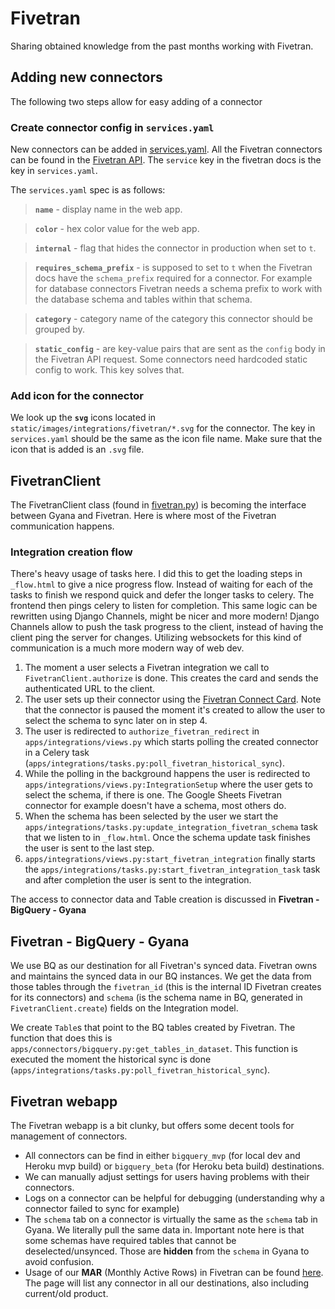 # Fivetran

Sharing obtained knowledge from the past months working with Fivetran.

## **Adding new connectors**

The following two steps allow for easy adding of a connector

### **Create connector config in `services.yaml`**

New connectors can be added in [services.yaml](../apps/connectors/services.yaml). All the Fivetran connectors can be found in the [Fivetran API](https://fivetran.com/docs/rest-api/connectors/config). The `service` key in the fivetran docs is the key in `services.yaml`.

The `services.yaml` spec is as follows:

> **`name`** - display name in the web app.

> **`color`** - hex color value for the web app.

> **`internal`** - flag that hides the connector in production when set to `t`.

> **`requires_schema_prefix`** - is supposed to set to `t` when the Fivetran docs have the `schema_prefix` required for a connector. For example for database connectors Fivetran needs a schema prefix to work with the database schema and tables within that schema.

> **`category`** - category name of the category this connector should be grouped by.

> **`static_config`** - are key-value pairs that are sent as the `config` body in the Fivetran API request. Some connectors need hardcoded static config to work. This key solves that.

### **Add icon for the connector**

We look up the **`svg`** icons located in `static/images/integrations/fivetran/*.svg` for the connector. The key in `services.yaml` should be the same as the icon file name. Make sure that the icon that is added is an `.svg` file.

## **FivetranClient**

The FivetranClient class (found in [fivetran.py](../apps/connectors/fivetran.py)) is becoming the interface between Gyana and Fivetran. Here is where most of the Fivetran communication happens.

### **Integration creation flow**

There's heavy usage of tasks here. I did this to get the loading steps in `_flow.html` to give a nice progress flow. Instead of waiting for each of the tasks to finish we respond quick and defer the longer tasks to celery. The frontend then pings celery to listen for completion. This same logic can be rewritten using Django Channels, might be nicer and more modern! Django Channels allow to push the task progress to the client, instead of having the client ping the server for changes. Utilizing websockets for this kind of communication is a much more modern way of web dev.

1. The moment a user selects a Fivetran integration we call to `FivetranClient.authorize` is done. This creates the card and sends the authenticated URL to the client.
2. The user sets up their connector using the [Fivetran Connect Card](https://fivetran.com/docs/rest-api/connectors/connect-card). Note that the connector is paused the moment it's created to allow the user to select the schema to sync later on in step 4.
3. The user is redirected to `authorize_fivetran_redirect` in `apps/integrations/views.py` which starts polling the created connector in a Celery task (`apps/integrations/tasks.py:poll_fivetran_historical_sync`).
4. While the polling in the background happens the user is redirected to `apps/integrations/views.py:IntegrationSetup` where the user gets to select the schema, if there is one. The Google Sheets Fivetran connector for example doesn't have a schema, most others do.
5. When the schema has been selected by the user we start the `apps/integrations/tasks.py:update_integration_fivetran_schema` task that we listen to in `_flow.html`. Once the schema update task finishes the user is sent to the last step.
6. `apps/integrations/views.py:start_fivetran_integration` finally starts the `apps/integrations/tasks.py:start_fivetran_integration_task` task and after completion the user is sent to the integration.

The access to connector data and Table creation is discussed in **Fivetran - BigQuery - Gyana**

## **Fivetran - BigQuery - Gyana**

We use BQ as our destination for all Fivetran's synced data. Fivetran owns and maintains the synced data in our BQ instances. We get the data from those tables through the `fivetran_id` (this is the internal ID Fivetran creates for its connectors) and `schema` (is the schema name in BQ, generated in `FivetranClient.create`) fields on the Integration model.

We create `Table`s that point to the BQ tables created by Fivetran. The function that does this is `apps/connectors/bigquery.py:get_tables_in_dataset`. This function is executed the moment the historical sync is done (`apps/integrations/tasks.py:poll_fivetran_historical_sync`).

## **Fivetran webapp**

The Fivetran webapp is a bit clunky, but offers some decent tools for management of connectors.

- All connectors can be find in either `bigquery_mvp` (for local dev and Heroku mvp build) or `bigquery_beta` (for Heroku beta build) destinations.
- We can manually adjust settings for users having problems with their connectors.
- Logs on a connector can be helpful for debugging (understanding why a connector failed to sync for example)
- The `schema` tab on a connector is virtually the same as the `schema` tab in Gyana. We literally pull the same data in. Important note here is that some schemas have required tables that cannot be deselected/unsynced. Those are **hidden** from the `schema` in Gyana to avoid confusion.
- Usage of our **MAR** (Monthly Active Rows) in Fivetran can be found [here](https://fivetran.com/account/usage). The page will list any connector in all our destinations, also including current/old product.
